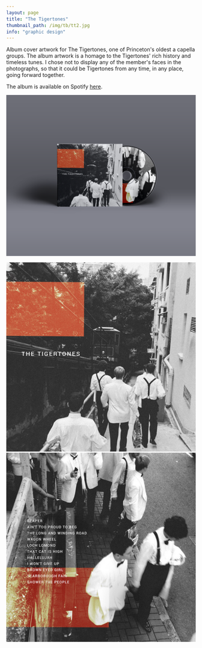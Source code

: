 ```yaml
---
layout: page
title: "The Tigertones"
thumbnail_path: /img/tb/tt2.jpg
info: "graphic design" 
---
```


Album cover artwork for The Tigertones, one of Princeton's oldest a capella groups. The album artwork is a homage to the Tigertones' rich history and timeless tunes. I chose not to display any of the member's faces in the photographs, so that it could be Tigertones from any time, in any place, going forward together. 


The album is available on Spotify [here](https://play.spotify.com/album/39qDe439KDt38HU7Nwz7j7?play=true&utm_source=open.spotify.com&utm_medium=open).


![Tigertones](/img/tigertones/album.png)

![Tigertones](/img/tigertones/front.jpg)
![Tigertones](/img/tigertones/back.jpg)



